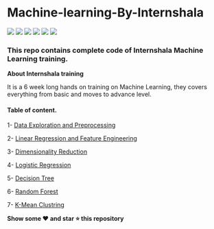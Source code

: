 # Machine-learning-By-Internshala

<img src="https://img.shields.io/badge/Python-FFD43B?style=for-the-badge&logo=python&logoColor=darkgreen"/> <img src="https://img.shields.io/badge/scikit_learn-F7931E?style=for-the-badge&logo=scikit-learn&logoColor=white"/> <img src="https://img.shields.io/badge/Pandas-2C2D72?style=for-the-badge&logo=pandas&logoColor=white"/> <img src="https://img.shields.io/badge/Numpy-777BB4?style=for-the-badge&logo=numpy&logoColor=white"/> <img src="https://img.shields.io/badge/Jupyter-F37626.svg?&style=for-the-badge&logo=Jupyter&logoColor=white"/> <img src="https://img.shields.io/badge/Colab-F9AB00?style=for-the-badge&logo=googlecolab&color=525252"/>  



### This repo contains complete code of Internshala Machine Learning training.

**About Internshala training**

It is a 6 week long hands on training on Machine Learning, they covers everything from basic and moves to advance level.

#### Table of content.

1- [Data Exploration and Preprocessing](https://github.com/mrankit560/Machine-Learning-Projects/tree/main/Data%20Exploration%20and%20processing)

2- [Linear Regression and Feature Engineering](https://github.com/mrankit560/Machine-learning-By-Internshala/tree/main/Linear-Regression)

3- [Dimensionality Reduction](https://github.com/mrankit560/Machine-Learning-Project/tree/main/Dimensionality%20Reduction)

4- [Logistic Regression](https://github.com/mrankit560/Machine-learning/tree/main/Logistic-Regression)

5- [Decision Tree](https://github.com/mrankit560/Machine-Learning-Projects/tree/main/Decision%20Tree)

6- [Random Forest](https://github.com/mrankit560/Machine-learning/tree/main/Random%20Forest)

7- [K-Mean Clustring](https://github.com/mrankit560/Machine-Learning-Project/tree/main/K%20Mean%20Clustring)


**Show some ❤️ and star ⭐ this repository**
















